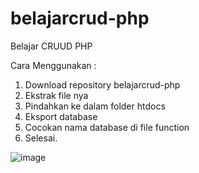 # belajarcrud-php
Belajar CRUUD PHP


Cara Menggunakan :
1. Download repository belajarcrud-php
2. Ekstrak file nya
3. Pindahkan ke dalam folder htdocs
4. Eksport database
5. Cocokan nama database di file function
6. Selesai.

![image](https://user-images.githubusercontent.com/48147326/232372913-842e9846-6884-4361-8ffc-f6fd3608956e.png)
